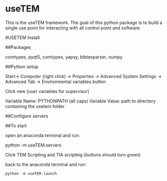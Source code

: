 # useTEM

This is the useTEM framework.  The goal of this python package is to build a single use point for interacting with all control point and software.  


#USETEM Install

##Packages

comtypes, pyqt5, comtypes, yapsy, bibtexparser, numpy


##Python setup

Start->  Computer (right click) -> Properties -> Advanced System Settings -> Advanced Tab -> Environmental variables button

Click new (user variables for supervisor)

Variable Name: PYTHONPATH (all caps)
Variable Value: path to directory containing the usetem folder


##Configure servers


##To start

open an anaconda terminal and run:

  python -m useTEM.servers

Click TEM Scripting and TIA scripting (buttons should turn green)

back to the anaconda terminal and run:

	python -m useTEM.launch

